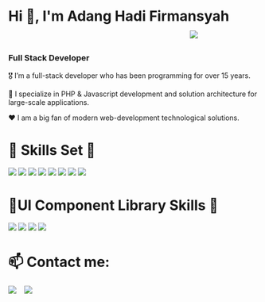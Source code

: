 <h1>Hi 👋, I'm Adang Hadi Firmansyah &nbsp;&nbsp;&nbsp; &nbsp;&nbsp;&nbsp; &nbsp;&nbsp;&nbsp; &nbsp;&nbsp;&nbsp; &nbsp;&nbsp;&nbsp; &nbsp;&nbsp;&nbsp; &nbsp;&nbsp;&nbsp; &nbsp;&nbsp;&nbsp; &nbsp;&nbsp;&nbsp; &nbsp;&nbsp;&nbsp;  &nbsp;&nbsp;&nbsp; &nbsp;&nbsp;&nbsp; &nbsp;&nbsp;&nbsp; &nbsp;&nbsp;&nbsp;    &nbsp;&nbsp;&nbsp;&nbsp;&nbsp;&nbsp;                 <a align="left" href="mailto:odydodyman@yahoo.com" target="blank">
   <img align="center" src="https://img.shields.io/badge/odyodyman@yahoo.com-6003d1?style=for-the-badge&logo=yahoo&logoColor=white" /></a>    &nbsp;&nbsp;&nbsp; </h1>
   
<h3>Full Stack Developer</h3>
<p>🎖️ I’m a full-stack developer who has been programming for over 15 years.</p>
<p>🥇 I specialize in PHP & Javascript development and solution architecture for large-scale applications.</p>
<p> ❤️ I am a big fan of modern web-development technological solutions.</p>   
<div>
<h1>🏅 Skills Set 🏅</h1>
   
![](https://img.shields.io/badge/HTML5-E34F26?style=for-the-badge&logo=html5&logoColor=white)
![](https://img.shields.io/badge/CSS3-1572B6?style=for-the-badge&logo=css3&logoColor=white)
![](https://img.shields.io/badge/php-858fb9?style=for-the-badge&logo=php&logoColor=white)
![](https://img.shields.io/badge/JavaScript-F7DF1E?style=for-the-badge&logo=javascript&logoColor=black)
![](https://img.shields.io/badge/TypeScript-3178C6?style=for-the-badge&logo=typescript&logoColor=white)
![](https://img.shields.io/badge/React-20232A?style=for-the-badge&logo=react&logoColor=61DAFB)
![](https://img.shields.io/badge/Reactnative-20232A?style=for-the-badge&logo=react&logoColor=61DAFB)
![](https://img.shields.io/badge/redux-764abc?style=for-the-badge&logo=redux&logoColor=white)
</div>

<div>
<h1>🏅UI Component Library Skills 🏅</h1>
   
![](https://img.shields.io/badge/tailwindcss-38bdf9?style=for-the-badge&logo=tailwindcss&logoColor=white)
![](https://img.shields.io/badge/mui-027ffe?style=for-the-badge&logo=mui&logoColor=white)
![](https://img.shields.io/badge/bootstrap-543b79?style=for-the-badge&logo=bootstrap&logoColor=white)
![](https://img.shields.io/badge/storybook-ff528c?style=for-the-badge&logo=storybook&logoColor=white)
</div>
   
<h1>📫 Contact me:</h1>
<p>
<a href="mailto:odyodyman@yahoo.com" target="blank">
   <img align="center" src="https://img.shields.io/badge/odyodyman@yahoo.com-6003d1?style=for-the-badge&logo=yahoo&logoColor=white" /></a>    &nbsp;&nbsp;&nbsp;<a href="https://www.github.com/odyman" target="blank"><img align="center" src="https://img.shields.io/badge/odyman-100000?style=for-the-badge&logo=github&logoColor=white" /></a>
</p>
<!--
<br />
<div>
<h1> 🚀 Some of my statistics</h1>
<img src="https://github-readme-stats.vercel.app/api?username=odyman&title_color=6FDA44&text_color=FFFFFF&show_icons=true&icon_color=6FDA44&include_all_commits=true&count_private=true&theme=dark" alt="GitHub Stats" height="200" />
<br>
</div>
